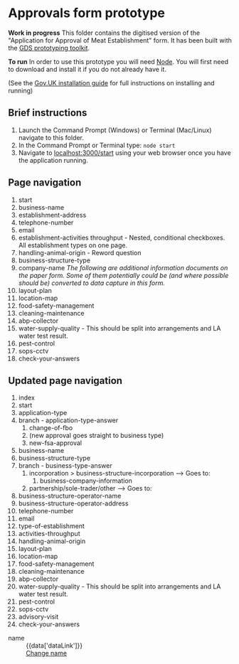 # Approvals form prototype
__Work in progress__
This folder contains the digitised version of the "Application for Approval of Meat Establishment" form. It has been built with the [GDS prototyping toolkit](https://govuk-prototype-kit.herokuapp.com/docs).

**To run**
In order to use this prototype you will need [Node](https://nodejs.org/en/). You will first need to download and install it if you do not already have it.

(See the [Gov.UK installation guide](https://govuk-prototype-kit.herokuapp.com/docs/install/introduction) for full instructions on installing and running)

## Brief instructions
1. Launch the Command Prompt (Windows) or Terminal (Mac/Linux) navigate to this folder.
2. In the Command Prompt or Terminal type:
`node start`
3. Navigate to [localhost:3000/start](localhost:3000/start) using your web browser once you have the application running.


## Page navigation
1. start
2. business-name
3. establishment-address
4. telephone-number
5. email
6. establishment-activities throughput - Nested, conditional checkboxes. All establishment types on one page.
7. handling-animal-origin - Reword question
8. business-structure-type
9. company-name
*The following are additional information documents on the paper form. Some of them potentially could be (and where possible should be) converted to data capture in this form.*
10. layout-plan
11. location-map
12. food-safety-management
13. cleaning-maintenance
14. abp-collector
15. water-supply-quality - This should be split into arrangements and LA water test result.
16. pest-control
17. sops-cctv
18. check-your-answers

## Updated page navigation
1. index
2. start
3. application-type
4. branch - application-type-answer
   1. change-of-fbo
   2. (new approval goes straight to business type)
   3. new-fsa-approval
5. business-name
6. business-structure-type
7. branch - business-type-answer
   1. incorporation > business-structure-incorporation --> Goes to:
      1. business-company-information
   2. partnership/sole-trader/other --> Goes to:
8. business-structure-operator-name
9. business-structure-operator-address
10. telephone-number
11. email
12. type-of-establishment
13. activities-throughput
14. handling-animal-origin
15. layout-plan
16. location-map
17. food-safety-management
18. cleaning-maintenance
19. abp-collector
20. water-supply-quality - This should be split into arrangements and LA water test result.
21. pest-control
22. sops-cctv
23. advisory-visit
24. check-your-answers

<!-- ddd -->
<div class="govuk-summary-list__row">
   <dt class="govuk-summary-list__key">
   name
   </dt>
   <dd class="govuk-summary-list__value">
   {{data['dataLink']}}
   </dd>
   <dd class="govuk-summary-list__actions">
   <a href="/business-name">
      Change
      <span class="govuk-visually-hidden"> name</span>
   </a>
   </dd>
</div>